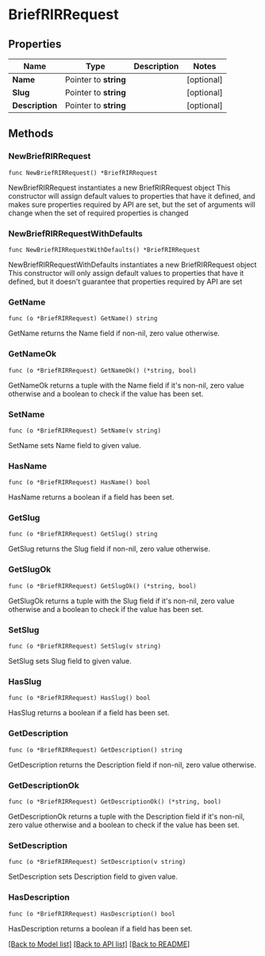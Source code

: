 # BriefRIRRequest

## Properties

Name | Type | Description | Notes
------------ | ------------- | ------------- | -------------
**Name** | Pointer to **string** |  | [optional] 
**Slug** | Pointer to **string** |  | [optional] 
**Description** | Pointer to **string** |  | [optional] 

## Methods

### NewBriefRIRRequest

`func NewBriefRIRRequest() *BriefRIRRequest`

NewBriefRIRRequest instantiates a new BriefRIRRequest object
This constructor will assign default values to properties that have it defined,
and makes sure properties required by API are set, but the set of arguments
will change when the set of required properties is changed

### NewBriefRIRRequestWithDefaults

`func NewBriefRIRRequestWithDefaults() *BriefRIRRequest`

NewBriefRIRRequestWithDefaults instantiates a new BriefRIRRequest object
This constructor will only assign default values to properties that have it defined,
but it doesn't guarantee that properties required by API are set

### GetName

`func (o *BriefRIRRequest) GetName() string`

GetName returns the Name field if non-nil, zero value otherwise.

### GetNameOk

`func (o *BriefRIRRequest) GetNameOk() (*string, bool)`

GetNameOk returns a tuple with the Name field if it's non-nil, zero value otherwise
and a boolean to check if the value has been set.

### SetName

`func (o *BriefRIRRequest) SetName(v string)`

SetName sets Name field to given value.

### HasName

`func (o *BriefRIRRequest) HasName() bool`

HasName returns a boolean if a field has been set.

### GetSlug

`func (o *BriefRIRRequest) GetSlug() string`

GetSlug returns the Slug field if non-nil, zero value otherwise.

### GetSlugOk

`func (o *BriefRIRRequest) GetSlugOk() (*string, bool)`

GetSlugOk returns a tuple with the Slug field if it's non-nil, zero value otherwise
and a boolean to check if the value has been set.

### SetSlug

`func (o *BriefRIRRequest) SetSlug(v string)`

SetSlug sets Slug field to given value.

### HasSlug

`func (o *BriefRIRRequest) HasSlug() bool`

HasSlug returns a boolean if a field has been set.

### GetDescription

`func (o *BriefRIRRequest) GetDescription() string`

GetDescription returns the Description field if non-nil, zero value otherwise.

### GetDescriptionOk

`func (o *BriefRIRRequest) GetDescriptionOk() (*string, bool)`

GetDescriptionOk returns a tuple with the Description field if it's non-nil, zero value otherwise
and a boolean to check if the value has been set.

### SetDescription

`func (o *BriefRIRRequest) SetDescription(v string)`

SetDescription sets Description field to given value.

### HasDescription

`func (o *BriefRIRRequest) HasDescription() bool`

HasDescription returns a boolean if a field has been set.


[[Back to Model list]](../README.md#documentation-for-models) [[Back to API list]](../README.md#documentation-for-api-endpoints) [[Back to README]](../README.md)


